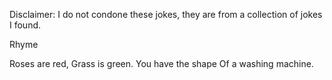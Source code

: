 Disclaimer: I do not condone these jokes, they are from a collection of jokes I found.

Rhyme

Roses are red,
Grass is green.
You have the shape
Of a washing machine.

